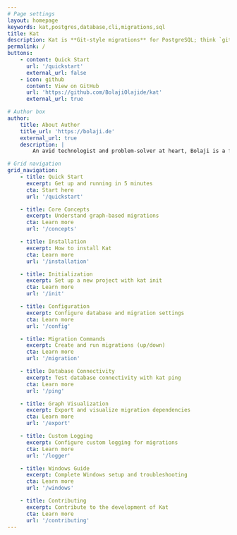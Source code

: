 ```yaml
---
# Page settings
layout: homepage
keywords: kat,postgres,database,cli,migrations,sql
title: Kat
description: Kat is **Git-style migrations** for PostgreSQL; think `git graph`, but for schema. Graph-based migration tool with explicit dependencies and parallel development workflows.
permalink: /
buttons:
    - content: Quick Start
      url: '/quickstart'
      external_url: false
    - icon: github
      content: View on GitHub
      url: 'https://github.com/BolajiOlajide/kat'
      external_url: true

# Author box
author:
    title: About Author
    title_url: 'https://bolaji.de'
    external_url: true
    description: |
        An avid technologist and problem-solver at heart, Bolaji is a full-stack software engineer with over 5 years of experience, currently boosting developer productivity at Sourcegraph.

# Grid navigation
grid_navigation:
    - title: Quick Start
      excerpt: Get up and running in 5 minutes
      cta: Start here
      url: '/quickstart'

    - title: Core Concepts
      excerpt: Understand graph-based migrations
      cta: Learn more
      url: '/concepts'

    - title: Installation
      excerpt: How to install Kat
      cta: Learn more
      url: '/installation'

    - title: Initialization
      excerpt: Set up a new project with kat init
      cta: Learn more
      url: '/init'

    - title: Configuration
      excerpt: Configure database and migration settings
      cta: Learn more
      url: '/config'

    - title: Migration Commands
      excerpt: Create and run migrations (up/down)
      cta: Learn more
      url: '/migration'

    - title: Database Connectivity
      excerpt: Test database connectivity with kat ping
      cta: Learn more
      url: '/ping'

    - title: Graph Visualization
      excerpt: Export and visualize migration dependencies
      cta: Learn more
      url: '/export'

    - title: Custom Logging
      excerpt: Configure custom logging for migrations
      cta: Learn more
      url: '/logger'

    - title: Windows Guide
      excerpt: Complete Windows setup and troubleshooting
      cta: Learn more
      url: '/windows'

    - title: Contributing
      excerpt: Contribute to the development of Kat
      cta: Learn more
      url: '/contributing'
---
```

